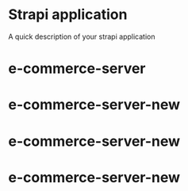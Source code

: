 # Strapi application

A quick description of your strapi application
# e-commerce-server
# e-commerce-server-new
# e-commerce-server-new
# e-commerce-server-new
